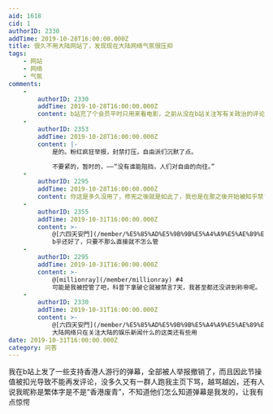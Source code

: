 ```yaml
---
aid: 1618
cid: 1
authorID: 2330
addTime: 2019-10-28T16:00:00.000Z
title: 很久不用大陆网站了，发现现在大陆网络气氛很压抑
tags:
    - 网站
    - 网络
    - 气氛
comments:
    -
        authorID: 2330
        addTime: 2019-10-28T16:00:00.000Z
        content: b站充了个会员平时只用来看电影，之前从没在b站关注写有关政治的评论
    -
        authorID: 2353
        addTime: 2019-10-28T16:00:00.000Z
        content: |-
            是的。粉红疯狂举报，封禁打压，自由派们沉默了点。

            不要紧的，暂时的，——“没有谁能阻挡，人们对自由的向往。”
    -
        authorID: 2295
        addTime: 2019-10-28T16:00:00.000Z
        content: 你这是多久没用了，修宪之後就是如此了，我也是在那之後开始被知乎禁言的。
    -
        authorID: 2355
        addTime: 2019-10-31T16:00:00.000Z
        content: >-
            @[六四天安門](/member/%E5%85%AD%E5%9B%9B%E5%A4%A9%E5%AE%89%E9%96%80) #3
            b乎还好了，只要不那么直接就不怎么管
    -
        authorID: 2295
        addTime: 2019-10-31T16:00:00.000Z
        content: >-
            @[millionray](/member/millionray) #4
            可能是我被控管了吧，科普下拿破仑就被禁言7天，我甚至都还没讲到称帝呢。
    -
        authorID: 2330
        addTime: 2019-10-31T16:00:00.000Z
        content: >-
            @[六四天安門](/member/%E5%85%AD%E5%9B%9B%E5%A4%A9%E5%AE%89%E9%96%80) #5
            大陆网络只在关注大陆的娱乐新闻什么的这类还有些用
date: 2019-10-31T16:00:00.000Z
category: 问答
---
```


我在b站上发了一些支持香港人游行的弹幕，全部被人举报撤销了，而且因此节操值被扣光导致不能再发评论，没多久又有一群人跑我主页下骂，越骂越凶，还有人说我昵称是繁体字是不是“香港废青”，不知道他们怎么知道弹幕是我发的，让我有点惊愕
